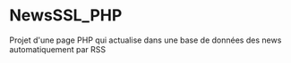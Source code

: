 # NewsSSL_PHP
Projet d'une page PHP qui actualise dans une base de données des news automatiquement par RSS
